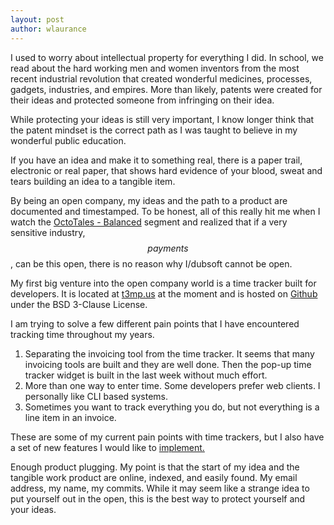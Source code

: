 ```yaml
---
layout: post
author: wlaurance
---
```


I used to worry about intellectual property for everything I did.
In school, we read about the hard working men and women inventors from
the most recent industrial revolution that created wonderful medicines,
processes, gadgets, industries, and empires. More than likely, patents
were created for their ideas and protected someone from infringing on
their idea.

While protecting your ideas is still very important, I know longer think
that the patent mindset is the correct path as I was taught to believe
in my wonderful public education.

If you have an idea and make it to something real, there is a paper
trail, electronic or real paper, that shows hard evidence of your blood,
sweat and tears building an idea to a tangible item.

By being an open company, my ideas and the path to a product are
documented and timestamped. To be honest, all of this really hit me when
I watch the [OctoTales - Balanced](http://www.youtube.com/watch?v=ukKd8W3Bvo0&feature=youtu.be)
segment and realized that if a very sensitive industry, $$ payments $$,
can be this open, there is no reason why I/dubsoft cannot be open.

My first big venture into the open company world is a time tracker built
for developers. It is located at [t3mp.us](http://www.t3mp.us) at the
moment and is hosted on [Github](https://github.com/t3mpus/tempus) under
the BSD 3-Clause License.

I am trying to solve a few different pain points that I
have encountered tracking time throughout my years.

1. Separating the invoicing tool from the time tracker.
   It seems that many invoicing tools are built and they are well done.
   Then the pop-up time tracker widget is built in the last week without
   much effort.
2. More than one way to enter time. Some developers prefer web clients.
   I personally like CLI based systems.
3. Sometimes you want to track everything you do, but not everything is
   a line item in an invoice.

These are some of my current pain points with time trackers, but I also
have a set of new features I would like to [implement.](https://github.com/t3mpus/tempus/issues?labels=super+feature&page=1&state=open)

Enough product plugging. My point is that the start of my idea and the
tangible work product are online, indexed, and easily found. My email
address, my name, my commits. While it may seem like a strange idea to
put yourself out in the open, this is the best way to protect yourself
and your ideas.
